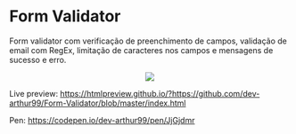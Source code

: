 # Form Validator

Form validator com verificação de preenchimento de campos, validação de email com RegEx, limitação de caracteres nos campos e mensagens de sucesso e erro.

<p align="center">
  <img width="auto" height="auto" src="https://github.com/dev-arthur99/Form-Validator/blob/master/example.png">
</p>

Live preview: https://htmlpreview.github.io/?https://github.com/dev-arthur99/Form-Validator/blob/master/index.html

Pen: https://codepen.io/dev-arthur99/pen/JjGjdmr
